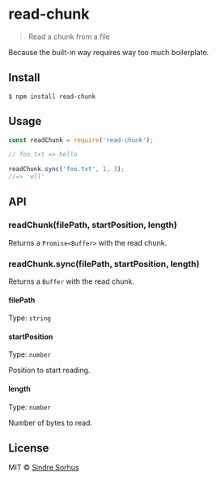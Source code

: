# read-chunk

> Read a chunk from a file

Because the built-in way requires way too much boilerplate.


## Install

```
$ npm install read-chunk
```


## Usage

```js
const readChunk = require('read-chunk');

// foo.txt => hello

readChunk.sync('foo.txt', 1, 3);
//=> 'ell'
```


## API

### readChunk(filePath, startPosition, length)

Returns a `Promise<Buffer>` with the read chunk.

### readChunk.sync(filePath, startPosition, length)

Returns a `Buffer` with the read chunk.

#### filePath

Type: `string`

#### startPosition

Type: `number`

Position to start reading.

#### length

Type: `number`

Number of bytes to read.


## License

MIT © [Sindre Sorhus](https://sindresorhus.com)
